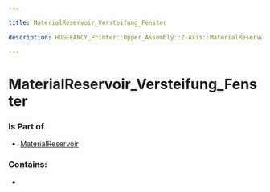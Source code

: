 ```yaml
---

title: MaterialReservoir_Versteifung_Fenster

description: HUGEFANCY_Printer::Upper_Assembly::Z-Axis::MaterialReservoir::MaterialReservoir_Versteifung_Fenster

---
```

# MaterialReservoir_Versteifung_Fenster
<script>
    var geoarray = '{"MaterialReservoir_Versteifung_Fenster": {}}';
</script>
<script>
    var basepath = '/assets/HUGEFANCY_Printer/Upper_Assembly/Z-Axis/MaterialReservoir/';
</script>
<link rel="stylesheet" href="/css/container.css">

<div id="container"></div>

<!-- these are the required scripts for the three.js scene -->
<script src="/lib/three.min.js"></script>
<script src="/lib/OrbitControls.js"></script>
<script src="/lib/RectAreaLightUniformsLib.js"></script>
<!-- this is your app's lib file -->
<script src="/lib/triceratops_app.js"></script>
### Is Part of
- [MaterialReservoir](../MaterialReservoir)  

### Contains:
- [](./MaterialReservoir_Versteifung_Fenster/)

